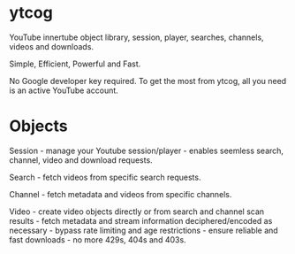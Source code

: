 # ytcog

YouTube innertube object library, session, player, searches, channels, videos and downloads.

Simple, Efficient, Powerful and Fast. 

No Google developer key required.  To get the most from ytcog, all you need is an active YouTube account.

# Objects

Session - manage your Youtube session/player - enables seemless search, channel, video and download requests.

Search - fetch videos from specific search requests. 

Channel - fetch metadata and videos from specific channels.

Video - create video objects directly or from search and channel scan results - fetch metadata and stream information deciphered/encoded as necessary - bypass rate limiting and age restrictions - ensure reliable and fast downloads - no more 429s, 404s and 403s.

